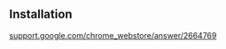 ## Installation

[support.google.com/chrome_webstore/answer/2664769](https://support.google.com/chrome_webstore/answer/2664769)
